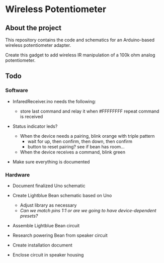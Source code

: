 # Wireless Potentiometer

## About the project

This repository contains the code and schematics for an Arduino-based wireless potentiometer adapter.

Create this gadget to add wireless IR manipulation of a 100k ohm analog potentiometer. 

## Todo

### Software

* InfaredReceiver.ino needs the following:
  * store last command and relay it when #FFFFFFFF repeat command is received

* Status indicator leds?
  * When the device needs a pairing, blink orange with triple pattern
    * wait for up, then confirm, then down, then confirm
    * button to reset pairing? see if bean has room...
  * When the device receives a command, blink green

* Make sure everything is documented

### Hardware

* Document finalized Uno schematic

* Create Lightblue Bean schematic based on Uno
  * Adjust library as necessary
  * _Can we match pins 1:1 or are we going to have device-dependent presets?_

* Assemble Lightblue Bean circuit

* Research powering Bean from speaker circuit

* Create installation document

* Enclose circuit in speaker housing